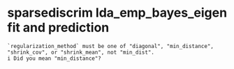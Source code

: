 # sparsediscrim lda_emp_bayes_eigen fit and prediction

    `regularization_method` must be one of "diagonal", "min_distance", "shrink_cov", or "shrink_mean", not "min_dist".
    i Did you mean "min_distance"?

